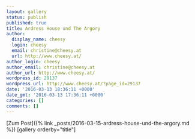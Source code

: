 ```yaml
---
layout: gallery
status: publish
published: true
title: Ardress House und The Argory
author:
  display_name: cheesy
  login: cheesy
  email: christine@cheesy.at
  url: http://www.cheesy.at/
author_login: cheesy
author_email: christine@cheesy.at
author_url: http://www.cheesy.at/
wordpress_id: 29137
wordpress_url: http://www.cheesy.at/?page_id=29137
date: '2016-03-13 18:36:11 +0000'
date_gmt: '2016-03-13 17:36:11 +0000'
categories: []
comments: []
---
```


[Zum Post]({% link _posts/2016-03-15-ardress-house-und-the-argory.md %})
[gallery orderby="title"]

